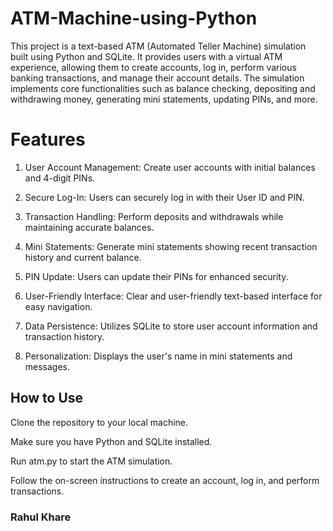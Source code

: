 # ATM-Machine-using-Python

This project is a text-based ATM (Automated Teller Machine) simulation built using Python and SQLite. It provides users with a virtual ATM experience, allowing them to create accounts, log in, perform various banking transactions, and manage their account details. The simulation implements core functionalities such as balance checking, depositing and withdrawing money, generating mini statements, updating PINs, and more.

# Features

1. User Account Management: Create user accounts with initial balances and 4-digit PINs.

2. Secure Log-In: Users can securely log in with their User ID and PIN.

3. Transaction Handling: Perform deposits and withdrawals while maintaining accurate balances.

4. Mini Statements: Generate mini statements showing recent transaction history and current balance.

5. PIN Update: Users can update their PINs for enhanced security.

6. User-Friendly Interface: Clear and user-friendly text-based interface for easy navigation.

7. Data Persistence: Utilizes SQLite to store user account information and transaction history.

8. Personalization: Displays the user's name in mini statements and messages.


## How to Use

  Clone the repository to your local machine.
  
  Make sure you have Python and SQLite installed.
  
  Run atm.py to start the ATM simulation.
  
  Follow the on-screen instructions to create an account, log in, and perform transactions.

  

### Rahul Khare
